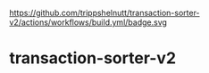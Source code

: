 https://github.com/trippshelnutt/transaction-sorter-v2/actions/workflows/build.yml/badge.svg

# transaction-sorter-v2
